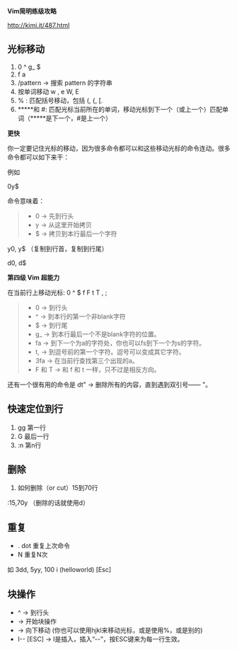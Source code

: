 **Vim简明练级攻略**

<http://kimi.it/487.html>

## 光标移动

1. 0 ^                          g_    $
2. f a
3. /pattern → 搜索 pattern 的字符串
4. 按单词移动 w , e W, E
5. % : 匹配括号移动，包括 (, {, [.
6. *****和 #: 匹配光标当前所在的单词，移动光标到下一个（或上一个）匹配单词（*****是下一个，#是上一个）

**更快**

你一定要记住光标的移动，因为很多命令都可以和这些移动光标的命令连动。很多命令都可以如下来干：

<start position><command><end position>

例如 

0y$

 命令意味着：

> - 0 → 先到行头
> - y → 从这里开始拷贝
> - $ → 拷贝到本行最后一个字符

y0, y$ （复制到行首，复制到行尾）

d0, d$

**第四级 Vim 超能力**

在当前行上移动光标: 0 ^ $ f F t T , ;

> - 0 → 到行头
> - ^ → 到本行的第一个非blank字符
> - $ → 到行尾
> - g_ → 到本行最后一个不是blank字符的位置。
> - fa → 到下一个为a的字符处，你也可以fs到下一个为s的字符。
> - t, → 到逗号前的第一个字符。逗号可以变成其它字符。
> - 3fa → 在当前行查找第三个出现的a。
> - F 和 T → 和 f 和 t 一样，只不过是相反方向。

还有一个很有用的命令是 dt" → 删除所有的内容，直到遇到双引号—— "。



## 快速定位到行

1. gg 第一行
2. G 最后一行
3. :n 第n行

## 删除

1. 如何删除（or cut）15到70行

:15,70y    （删除的话就使用d）

## 重复

+ . dot 重复上次命令
+ N <command> 重复N次

如 3dd, 5yy, 100 i (helloworld) [Esc]



## 块操作

- ^ → 到行头
- <C-v> → 开始块操作
- <C-d> → 向下移动 (你也可以使用hjkl来移动光标，或是使用%，或是别的)
- I-- [ESC] → I是插入，插入“--”，按ESC键来为每一行生效。

